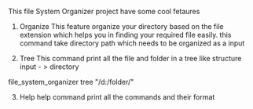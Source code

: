 This file System Organizer project have some cool fetaures


1. Organize
  This feature organize your directory based on the file extension
which helps you in finding your required file easily.
this command take directory path which needs to be organized as a input

2. Tree
This command print all the file and folder in a tree like structure
input  - > directory

file_system_organizer tree "/d:/folder/"

3. Help 
help command print all the commands and their format

  
